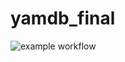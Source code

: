 # yamdb_final
![example workflow](https://github.com/WorkHotRoad/yamdb_final/actions/workflows/yamdb_workflow.yml/badge.svg)
